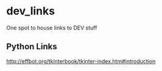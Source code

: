 # dev_links
One spot to house links to DEV stuff


Python Links
----------------------
http://effbot.org/tkinterbook/tkinter-index.htm#introduction
